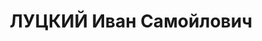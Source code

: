 ---
title: ЛУЦКИЙ Иван Самойлович
description: "Род. в 1898, г. Сквирин. \n  Приговор: 28.12.1937 – ВМН"
---